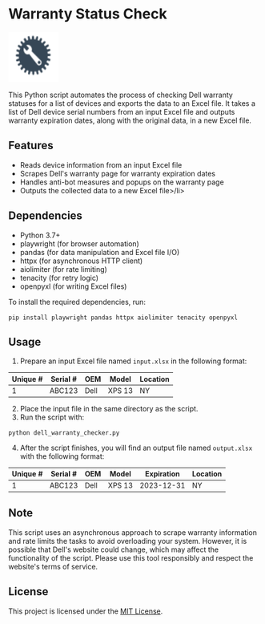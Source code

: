 # Warranty Status Check
 <img src="/images/logo.svg" height="100" width="100"> 
<p>This Python script automates the process of checking Dell warranty statuses for a list of devices and exports the data to an Excel file. It takes a list of Dell device serial numbers from an input Excel file and outputs warranty expiration dates, along with the original data, in a new Excel file.</p>

<h2>Features</h2>
<ul>
 <li>Reads device information from an input Excel file</li>
 <li>Scrapes Dell's warranty page for warranty expiration dates</li>
 <li>Handles anti-bot measures and popups on the warranty page</li>
 <li>Outputs the collected data to a new Excel file>/li>
</ul>
 
<h2>Dependencies</h2>
<ul>
 <li>Python 3.7+</li>
 <li>playwright (for browser automation)</li>
 <li>pandas (for data manipulation and Excel file I/O)</li>
 <li>httpx (for asynchronous HTTP client)</li>
 <li>aiolimiter (for rate limiting)</li>
 <li>tenacity (for retry logic)</li>
 <li>openpyxl (for writing Excel files)</li>
</ul>

<p>To install the required dependencies, run:</p>
<pre><code>pip install playwright pandas httpx aiolimiter tenacity openpyxl</code></pre>

<h2>Usage</h2>
<ol>
    <li>Prepare an input Excel file named <code>input.xlsx</code> in the following format:</li>
</ol>
<table>
    <thead>
        <tr>
            <th>Unique #</th>
            <th>Serial #</th>
            <th>OEM</th>
            <th>Model</th>
            <th>Location</th>
        </tr>
    </thead>
    <tbody>
        <tr>
            <td>1</td>
            <td>ABC123</td>
            <td>Dell</td>
            <td>XPS 13</td>
            <td>NY</td>
        </tr>
    </tbody>
</table>
<ol start="2">
    <li>Place the input file in the same directory as the script.</li>
    <li>Run the script with:</li>
</ol>
<pre><code>python dell_warranty_checker.py</code></pre>
<ol start="4">
    <li>After the script finishes, you will find an output file named <code>output.xlsx</code> with the following format:</li>
</ol>
<table>
    <thead>
        <tr>
            <th>Unique #</th>
            <th>Serial #</th>
            <th>OEM</th>
            <th>Model</th>
            <th>Expiration</th>
            <th>Location</th>
        </tr>
    </thead>
    <tbody>
        <tr>
            <td>1</td>
            <td>ABC123</td>
            <td>Dell</td>
            <td>XPS 13</td>
            <td>2023-12-31</td>
            <td>NY</td>
        </tr>
    </tbody>
</table>

<h2>Note</h2>
<p>This script uses an asynchronous approach to scrape warranty information and rate limits the tasks to avoid overloading your system. However, it is possible that Dell's website could change, which may affect the functionality of the script. Please use this tool responsibly and respect the website's terms of service.</p>

<h2>License</h2>
<p>This project is licensed under the <a href="LICENSE">MIT License</a>.</p>
